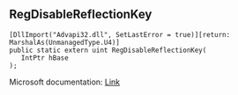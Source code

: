 ## RegDisableReflectionKey

```
[DllImport("Advapi32.dll", SetLastError = true)][return: MarshalAs(UnmanagedType.U4)]
public static extern uint RegDisableReflectionKey(
   IntPtr hBase
);
```

Microsoft documentation: [Link](https://docs.microsoft.com/en-us/windows/win32/api/winreg/nf-winreg-regdisablereflectionkey)
